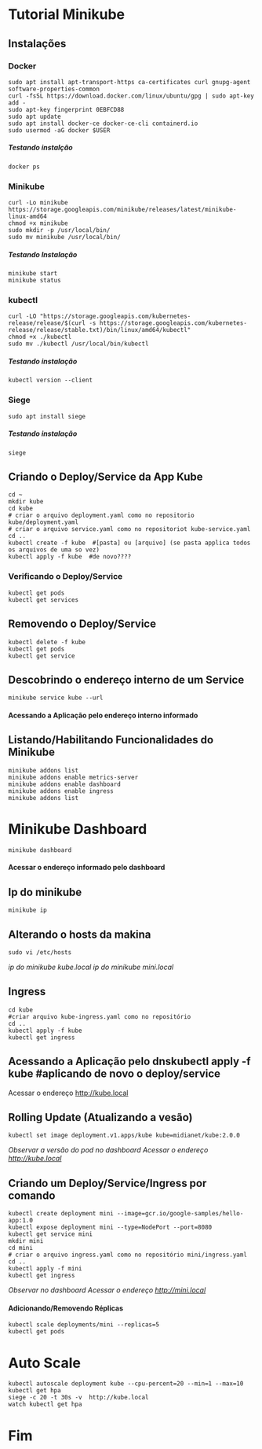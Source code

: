 # Tutorial Minikube

## Instalações

### Docker

```
sudo apt install apt-transport-https ca-certificates curl gnupg-agent software-properties-common
curl -fsSL https://download.docker.com/linux/ubuntu/gpg | sudo apt-key add -
sudo apt-key fingerprint 0EBFCD88
sudo apt update
sudo apt install docker-ce docker-ce-cli containerd.io
sudo usermod -aG docker $USER
```
##### Testando instalção
```
docker ps
```

### Minikube
```
curl -Lo minikube https://storage.googleapis.com/minikube/releases/latest/minikube-linux-amd64 
chmod +x minikube
sudo mkdir -p /usr/local/bin/
sudo mv minikube /usr/local/bin/
```
##### Testando Instalação
```
minikube start
minikube status
```

### kubectl
```
curl -LO "https://storage.googleapis.com/kubernetes-release/release/$(curl -s https://storage.googleapis.com/kubernetes-release/release/stable.txt)/bin/linux/amd64/kubectl"
chmod +x ./kubectl
sudo mv ./kubectl /usr/local/bin/kubectl
```
##### Testando instalação
```
kubectl version --client
```

### Siege
```
sudo apt install siege
```
##### Testando instalação
```
siege
```

## Criando o Deploy/Service da App Kube
```
cd ~
mkdir kube
cd kube
# criar o arquivo deployment.yaml como no repositorio kube/deployment.yaml
# criar o arquivo service.yaml como no repositoriot kube-service.yaml
cd ..
kubectl create -f kube  #[pasta] ou [arquivo] (se pasta applica todos os arquivos de uma so vez)
kubectl apply -f kube  #de novo????
```

### Verificando o Deploy/Service
```
kubectl get pods
kubectl get services
```

## Removendo o Deploy/Service
```
kubectl delete -f kube
kubectl get pods
kubectl get service
```

## Descobrindo o endereço interno de um Service
```
minikube service kube --url
```
#### Acessando a Aplicação pelo endereço interno informado


## Listando/Habilitando Funcionalidades do Minikube

```
minikube addons list
minikube addons enable metrics-server
minikube addons enable dashboard
minikube addons enable ingress
minikube addons list
```

# Minikube Dashboard
```
minikube dashboard
```
#### Acessar o endereço informado pelo dashboard


## Ip do minikube
```
minikube ip
```

## Alterando o hosts da makina
```
sudo vi /etc/hosts
```
 *ip do minikube kube.local*
 *ip do minikube mini.local*
 

## Ingress
```
cd kube
#criar arquivo kube-ingress.yaml como no repositório
cd ..
kubectl apply -f kube
kubectl get ingress
```


## Acessando a Aplicação pelo dnskubectl apply -f kube  #aplicando de novo o deploy/service
Acessar o endereço http://kube.local


## Rolling Update (Atualizando a vesão)
```
kubectl set image deployment.v1.apps/kube kube=midianet/kube:2.0.0
```
*Observar a versão do pod no dashboard*
*Acessar o endereço http://kube.local*


## Criando um Deploy/Service/Ingress por comando

```
kubectl create deployment mini --image=gcr.io/google-samples/hello-app:1.0
kubectl expose deployment mini --type=NodePort --port=8080
kubectl get service mini
mkdir mini
cd mini
# criar o arquivo ingress.yaml como no repositório mini/ingress.yaml
cd ..
kubectl apply -f mini
kubectl get ingress
```
*Observar no dashboard*
*Acessar o endereço http://mini.local*

#### Adicionando/Removendo Réplicas
```
kubectl scale deployments/mini --replicas=5
kubectl get pods
```

# Auto Scale 
```
kubectl autoscale deployment kube --cpu-percent=20 --min=1 --max=10
kubectl get hpa
siege -c 20 -t 30s -v  http://kube.local
watch kubectl get hpa
```

# Fim
